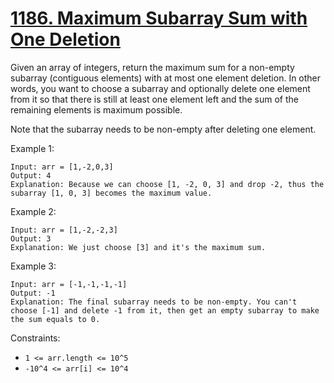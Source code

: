 # [1186. Maximum Subarray Sum with One Deletion](https://leetcode.com/problems/maximum-subarray-sum-with-one-deletion/)

Given an array of integers, return the maximum sum for a non-empty subarray (contiguous elements) with at most one element deletion. In other words, you want to choose a subarray and optionally delete one element from it so that there is still at least one element left and the sum of the remaining elements is maximum possible.

Note that the subarray needs to be non-empty after deleting one element.

Example 1:

```text
Input: arr = [1,-2,0,3]
Output: 4
Explanation: Because we can choose [1, -2, 0, 3] and drop -2, thus the subarray [1, 0, 3] becomes the maximum value.
```

Example 2:

```text
Input: arr = [1,-2,-2,3]
Output: 3
Explanation: We just choose [3] and it's the maximum sum.
```

Example 3:

```text
Input: arr = [-1,-1,-1,-1]
Output: -1
Explanation: The final subarray needs to be non-empty. You can't choose [-1] and delete -1 from it, then get an empty subarray to make the sum equals to 0.
```

Constraints:

- `1 <= arr.length <= 10^5`
- `-10^4 <= arr[i] <= 10^4`
